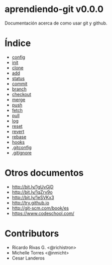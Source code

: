 aprendiendo-git v0.0.0
=====================

Documentación acerca de como usar git y github.

Índice
======

* [config](docs/config.md)
* [init](docs/init.md)
* [clone](docs/clone.md)
* [add](docs/add.md)
* [status](docs/status.md)
* [commit](docs/commit.md)
* [branch](docs/branch.md)
* [checkout](docs/checkout.md)
* [merge](docs/merge.md)
* [push](docs/push.md)
* [fetch](docs/fetch.md)
* [pull](docs/pull.md)
* [log](docs/log.md)
* [reset](docs/reset.md)
* [revert](docs/revert.md)
* [rebase](docs/rebase.md)
* [hooks](docs/hooks.md)
* [.gitconfig](docs/.gitconfig)
* [.gitignore](.gitignore)


Otros documentos
================

* http://bit.ly/1gUvGjD
* http://bit.ly/1qZrv9o
* http://bit.ly/1eSVKx3
* http://try.github.io
* http://git-scm.com/book/es
* https://www.codeschool.com/

Contributors
=============
* Ricardo Rivas G. <@richistron>
* Michelle Torres <@nmicht>
* Cesar Landeros
